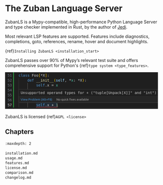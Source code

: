 # The Zuban Language Server

ZubanLS is a Mypy-compatible, high-performance Python Language Server and type
checker implemented in Rust, by the author of
[Jedi](https://github.com/davidhalter/jedi).

Most relevant LSP features are supported. Features include diagnostics,
completions, goto, references, rename, hover and document highlights.

{ref}`Installing ZubanLS <installation_start>`

ZubanLS passes over 90% of Mypy’s relevant test suite and offers comprehensive
support for Python's {ref}`type system <type_features>`.

![ZubanLS Diagnostics](_static/vscode.png)

ZubanLS is licensed {ref}`AGPL <license>`

## Chapters

```{toctree}
:maxdepth: 2

installation.md
usage.md
features.md
license.md
comparison.md
changelog.md
```
